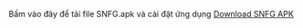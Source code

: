 Bấm vào đây để tải file SNFG.apk và cài đặt ứng dụng
[Download SNFG APK](https://raw.githubusercontent.com/Numaku/SNFG/master/SNFG.apk)


